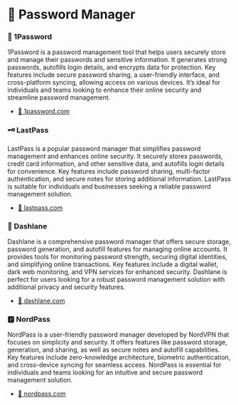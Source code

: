 # 🔑 Password Manager

### 🔐 1Password
1Password is a password management tool that helps users securely store and manage their passwords and sensitive information. It generates strong passwords, autofills login details, and encrypts data for protection. Key features include secure password sharing, a user-friendly interface, and cross-platform syncing, allowing access on various devices. It’s ideal for individuals and teams looking to enhance their online security and streamline password management.
- [🔗 1password.com](https://1password.com/)

### 🗝️ LastPass
LastPass is a popular password manager that simplifies password management and enhances online security. It securely stores passwords, credit card information, and other sensitive data, and autofills login details for convenience. Key features include password sharing, multi-factor authentication, and secure notes for storing additional information. LastPass is suitable for individuals and businesses seeking a reliable password management solution.
- [🔗 lastpass.com](https://www.lastpass.com/)

### 🚗 Dashlane
Dashlane is a comprehensive password manager that offers secure storage, password generation, and autofill features for managing online accounts. It provides tools for monitoring password strength, securing digital identities, and simplifying online transactions. Key features include a digital wallet, dark web monitoring, and VPN services for enhanced security. Dashlane is perfect for users looking for a robust password management solution with additional privacy and security features.
- [🔗 dashlane.com](https://www.dashlane.com/)

### 🅿️ NordPass
NordPass is a user-friendly password manager developed by NordVPN that focuses on simplicity and security. It offers features like password storage, generation, and sharing, as well as secure notes and autofill capabilities. Key features include zero-knowledge architecture, biometric authentication, and cross-device syncing for seamless access. NordPass is essential for individuals and teams looking for an intuitive and secure password management solution.
- [🔗 nordpass.com](https://nordpass.com/)